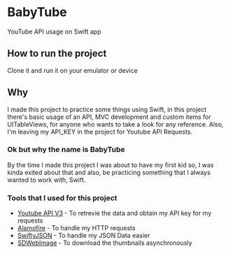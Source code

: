 # BabyTube
YouTube API usage on Swift app

## How to run the project
Clone it and run it on your emulator or device

## Why 
I made this project to practice some things using Swift, in this project there's basic usage of an API, MVC development and custom items for UITableViews, for anyone who wants to take a look for any reference. Also, I'm leaving my API_KEY in the project for Youtube API Requests.

### Ok but why the name is BabyTube
By the time I made this project I was about to have my first kid so, I was kinda exited about that and also, be practicing something that I always wanted to work with, Swift.


### Tools that I used for this project
* [Youtube API V3](http://www.youtube.com) - To retrevie the data and obtain my API key for my requests
* [Alamofire](https://github.com/Alamofire/Alamofire) - To handle my HTTP requests
* [SwiftyJSON](https://github.com/SwiftyJSON/SwiftyJSON) - To handle my JSON Data easier 
* [SDWebImage](https://github.com/rs/SDWebImage) - To download the thumbnails asynchronously  





